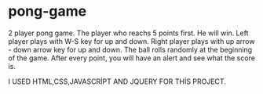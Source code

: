 # pong-game

2 player pong game.
The player who reachs 5 points first. He will win.
Left player plays with W-S key for up and down.
Right player plays with up arrow - down arrow key for up and down.
The ball rolls randomly at the beginning of the game.
After every point, you will have an alert and see what the score is.


I USED HTML,CSS,JAVASCRİPT AND JQUERY FOR THİS PROJECT.
